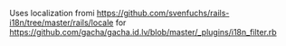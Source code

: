 Uses localization fromi https://github.com/svenfuchs/rails-i18n/tree/master/rails/locale for https://github.com/gacha/gacha.id.lv/blob/master/_plugins/i18n_filter.rb
